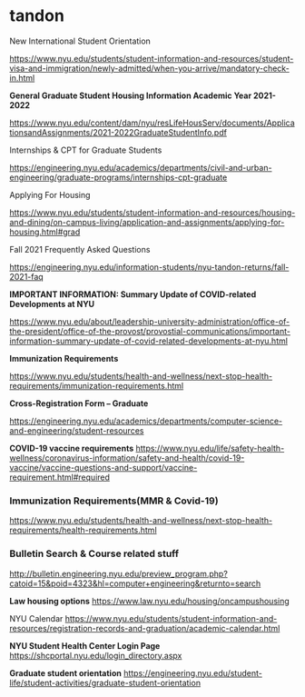 # tandon
New International Student Orientation

https://www.nyu.edu/students/student-information-and-resources/student-visa-and-immigration/newly-admitted/when-you-arrive/mandatory-check-in.html

**General Graduate Student Housing Information Academic Year 2021-2022**

https://www.nyu.edu/content/dam/nyu/resLifeHousServ/documents/ApplicationsandAssignments/2021-2022GraduateStudentInfo.pdf

Internships & CPT for Graduate Students

https://engineering.nyu.edu/academics/departments/civil-and-urban-engineering/graduate-programs/internships-cpt-graduate

Applying For Housing

https://www.nyu.edu/students/student-information-and-resources/housing-and-dining/on-campus-living/application-and-assignments/applying-for-housing.html#grad

Fall 2021 Frequently Asked Questions

https://engineering.nyu.edu/information-students/nyu-tandon-returns/fall-2021-faq

**IMPORTANT INFORMATION: Summary Update of COVID-related Developments at NYU**

https://www.nyu.edu/about/leadership-university-administration/office-of-the-president/office-of-the-provost/provostial-communications/important-information-summary-update-of-covid-related-developments-at-nyu.html

**Immunization Requirements**

https://www.nyu.edu/students/health-and-wellness/next-stop-health-requirements/immunization-requirements.html

**Cross-Registration Form – Graduate**

https://engineering.nyu.edu/academics/departments/computer-science-and-engineering/student-resources

**COVID-19 vaccine requirements**
https://www.nyu.edu/life/safety-health-wellness/coronavirus-information/safety-and-health/covid-19-vaccine/vaccine-questions-and-support/vaccine-requirement.html#required

### **Immunization Requirements(MMR & Covid-19)**
https://www.nyu.edu/students/health-and-wellness/next-stop-health-requirements/health-requirements.html

### **Bulletin Search & Course related stuff**
http://bulletin.engineering.nyu.edu/preview_program.php?catoid=15&poid=4323&hl=computer+engineering&returnto=search

**Law housing options**
https://www.law.nyu.edu/housing/oncampushousing

NYU Calendar
https://www.nyu.edu/students/student-information-and-resources/registration-records-and-graduation/academic-calendar.html

**NYU Student Health Center Login Page**
https://shcportal.nyu.edu/login_directory.aspx

**Graduate student orientation**
https://engineering.nyu.edu/student-life/student-activities/graduate-student-orientation
